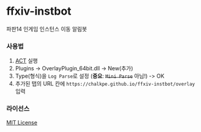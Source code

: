 # ffxiv-instbot
파판14 인게임 인스턴스 이동 알림봇

### 사용법
1. [ACT](https://advancedcombattracker.com/) 실행 
2. Plugins -> OverlayPlugin_64bit.dll -> New(추가)
3. Type(형식)을 `Log Parse`로 설정 (**중요**: ~~`Mini Parse`~~ 아님!) -> OK
4. 추가된 탭의 URL 칸에 `https://chalkpe.github.io/ffxiv-instbot/overlay` 입력

### 라이선스
[MIT License](LICENSE)